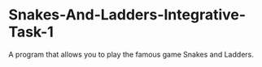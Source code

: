# Snakes-And-Ladders-Integrative-Task-1
A program that allows you to play the famous game Snakes and Ladders.
